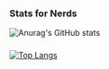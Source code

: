 ### Stats for Nerds

![Anurag's GitHub stats](https://github-readme-stats.vercel.app/api?username=SimiSips&count_private=true&theme=radical&show_icons=true)
###
[![Top Langs](https://github-readme-stats.vercel.app/api/top-langs/?username=SimiSips&layout=compact)](https://github.com/anuraghazra/github-readme-stats)
